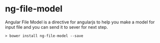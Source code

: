 # ng-file-model
Angular File Model is a directive for angularjs to help you make a model for input file and you can send it to sever for next step.

`> bower install ng-file-model --save`